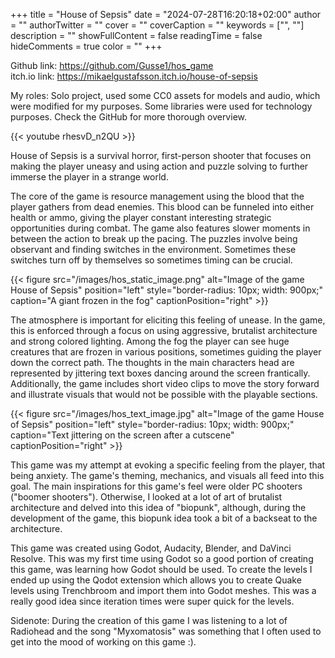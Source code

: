 +++
title = "House of Sepsis"
date = "2024-07-28T16:20:18+02:00"
author = ""
authorTwitter = ""
cover = ""
coverCaption = ""
keywords = ["", ""]
description = ""
showFullContent = false
readingTime = false
hideComments = true
color = ""
+++

Github link: https://github.com/Gusse1/hos_game  
itch.io link: https://mikaelgustafsson.itch.io/house-of-sepsis  

My roles: Solo project, used some CC0 assets for models and audio, which were modified for my purposes. Some libraries were used for technology purposes. Check the GitHub for more thorough overview.

{{< youtube rhesvD_n2QU >}}

House of Sepsis is a survival horror, first-person shooter that focuses on making the player uneasy and using action and puzzle solving to further immerse the player in a strange world.

The core of the game is resource management using the blood that the player gathers from dead enemies. This blood can be funneled into either health or ammo, giving the player constant interesting strategic opportunities during combat. The game also features slower moments in between the action to break up the pacing. The puzzles involve being observant and finding switches in the environment. Sometimes these switches turn off by themselves so sometimes timing can be crucial. 

{{< figure src="/images/hos_static_image.png" alt="Image of the game House of Sepsis" position="left" style="border-radius: 10px; width: 900px;" caption="A giant frozen in the fog" captionPosition="right" >}}

The atmosphere is important for eliciting this feeling of unease. In the game, this is enforced through a focus on using aggressive, brutalist architecture and strong colored lighting. Among the fog the player can see huge creatures that are frozen in various positions, sometimes guiding the player down the correct path. The thoughts in the main characters head are represented by jittering text boxes dancing around the screen frantically. Additionally, the game includes short video clips to move the story forward and illustrate visuals that would not be possible with the playable sections.

{{< figure src="/images/hos_text_image.jpg" alt="Image of the game House of Sepsis" position="left" style="border-radius: 10px; width: 900px;" caption="Text jittering on the screen after a cutscene" captionPosition="right" >}}

This game was my attempt at evoking a specific feeling from the player, that being anxiety. The game's theming, mechanics, and visuals all feed into this goal. The main inspirations for this game's feel were older PC shooters ("boomer shooters"). Otherwise, I looked at a lot of art of brutalist architecture and delved into this idea of "biopunk", although, during the development of the game, this biopunk idea took a bit of a backseat to the architecture.

This game was created using Godot, Audacity, Blender, and DaVinci Resolve. This was my first time using Godot so a good portion of creating this game, was learning how Godot should be used. To create the levels I ended up using the Qodot extension which allows you to create Quake levels using Trenchbroom and import them into Godot meshes. This was a really good idea since iteration times were super quick for the levels.

Sidenote: During the creation of this game I was listening to a lot of Radiohead and the song "Myxomatosis" was something that I often used to get into the mood of working on this game :).